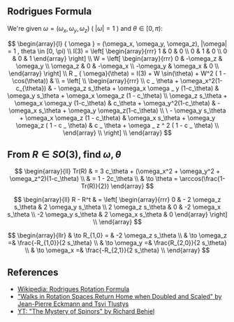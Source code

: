 
Rodrigues Formula
---

We're given $\omega = (\omega_x, \omega_y, \omega_z)$ ( $|\omega| = 1$ ) and $\theta \in [0, \pi)$:

$$
\begin{array}{l}
{ \omega } = (\omega_x, \omega_y, \omega_z),  |\omega| = 1 , theta \in [0, \pi) \\
I(3) = \left[ 
\begin{array}{rrr}
 1 & 0 & 0 \\
 0 & 1 & 0 \\
 0 & 0 & 1 
\end{array}
 \right] \\
W = \left[  \begin{array}{rrr}  0 & -\omega_z & \omega_y \\
 \omega_z &  0 &  -\omega_x \\
 -\omega_y & \omega_x & 0 \\
\end{array}
 \right] \\
R _ { \omega}(\theta)  = I(3) + W \sin(\theta) + W^2 ( 1 - \cos(\theta)) & \\
= \left[ \\
\begin{array}{rrr} \\
c _ \theta + \omega_x^2(1-c_{\theta}) &  - \omega_z s_\theta + \omega_x \omega _ y (1-c_\theta) & \omega_y s_\theta + \omega_x \omega_z (1 - c_\theta)  \\
\omega_z s_\theta + \omega_x \omega_y (1-c_\theta) & c_\theta + \omega_y^2(1-c_\theta) & -\omega_x s_\theta + \omega_y \omega_z(1-c_\theta) \\
 \ - \omega_y s_\theta + \omega_x \omega_z (1 - c_\theta) & \omega_x s_\theta + \omega_y \omega_z ( 1 - c _ \theta) & c _ \theta + \omega _ z ^ 2 ( 1 - c _ \theta) \\
\end{array} \\
\right] \\
\end{array}
$$


From $R \in SO(3)$, find $\omega, \theta$
---

$$
\begin{array}{ll}
Tr(R) & =  3 c_\theta + (\omega_x^2 + \omega_y^2 + \omega_z^2)(1-c_\theta) \\
  &  = 1 - 2c_\theta \\
& \to \theta = \arccos(\frac{1-Tr(R)}{2})
\end{array}
$$

$$
\begin{array}{ll}
R - R^t & = \left[
\begin{array}{rrr}
0 & - 2 \omega_z s_\theta & 2 \omega_y s_\theta \\
2 \omega_z s_\theta & 0 & -2 \omega_x s_\theta \\
-2 \omega_y s_\theta & 2 \omega_x s_\theta & 0 
\end{array}
\right] \\
\end{array}
$$

$$
\begin{array}{llr}
& \to R_{1,0} = & -2 \omega_z s_\theta \\
 & \to \omega_z =&  \frac{-R_{1,0}}{2 s_\theta} \\
 & \to \omega_y =&  \frac{R_{2,0}}{2 s_\theta} \\
 & \to \omega_x =&  \frac{-R_{2,1}}{2 s_\theta} \\
\end{array}
$$

References
---

* [Wikipedia: Rodrigues Rotation Formula](https://en.wikipedia.org/wiki/Rodrigues'_rotation_formula#Matrix_notation)
* ["Walks in Rotation Spaces Return Home when Doubled and Scaled" by Jean-Pierre Eckmann and Tsvi Tlustys](https://doi.org/10.1103/xk8y-hycn)
* [YT: "The Mystery of Spinors" by Richard Behiel](https://www.youtube.com/watch?v=b7OIbMCIfs4w)
